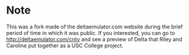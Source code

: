 # Note

This was a fork made of the deltaemulator.com website during the brief period of time in which it was public. If you interested, you can go to http://deltaemulator.com/cntv and see a preview of Delta that Riley and Caroline put together as a USC College project. 
